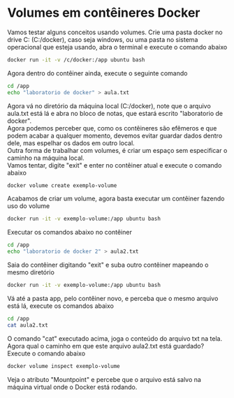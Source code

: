 # Volumes em contêineres Docker

Vamos testar alguns conceitos usando volumes. Crie uma pasta docker no drive C: (C:/docker), caso seja windows, ou uma pasta no sistema operacional que esteja usando, abra o terminal e execute o comando abaixo

````sh
docker run -it -v /c/docker:/app ubuntu bash
````

Agora dentro do contêiner ainda, execute o seguinte comando

````sh
cd /app
echo "laboratorio de docker" > aula.txt
````

Agora vá no diretório da máquina local (C:/docker), note que o arquivo aula.txt está lá e abra no bloco de notas, que estará escrito "laboratorio de docker".<br>
Agora podemos perceber que, como os contêineres são efêmeros e que podem acabar a qualquer momento, devemos evitar guardar dados dentro dele, mas espelhar os dados em outro local.<br>
Outra forma de trabalhar com volumes, é criar um espaço sem especificar o caminho na máquina local.<br> 
Vamos tentar, digite "exit" e enter no contêiner atual e execute o comando abaixo

````sh
docker volume create exemplo-volume
````

Acabamos de criar um volume, agora basta executar um contêiner fazendo uso do volume

````sh
docker run -it -v exemplo-volume:/app ubuntu bash
````

Executar os comandos abaixo no contêiner

````sh
cd /app
echo "laboratorio de docker 2" > aula2.txt
````

Saia do contêiner digitando "exit" e suba outro contêiner mapeando o mesmo diretório

````sh
docker run -it -v exemplo-volume:/app ubuntu bash
````

Vá até a pasta app, pelo contêiner novo, e perceba que o mesmo arquivo está lá, execute os comandos abaixo

````sh
cd /app
cat aula2.txt
````

O comando "cat" executado acima, joga o conteúdo do arquivo txt na tela.<br>
Agora qual o caminho em que este arquivo aula2.txt está guardado? Execute o comando abaixo

````sh
docker volume inspect exemplo-volume
````

Veja o atributo "Mountpoint" e percebe que o arquivo está salvo na máquina virtual onde o Docker está rodando.